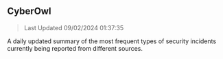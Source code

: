 ## CyberOwl 
> Last Updated 09/02/2024 01:37:35 


A daily updated summary of the most frequent types of security incidents currently being reported from different sources.

